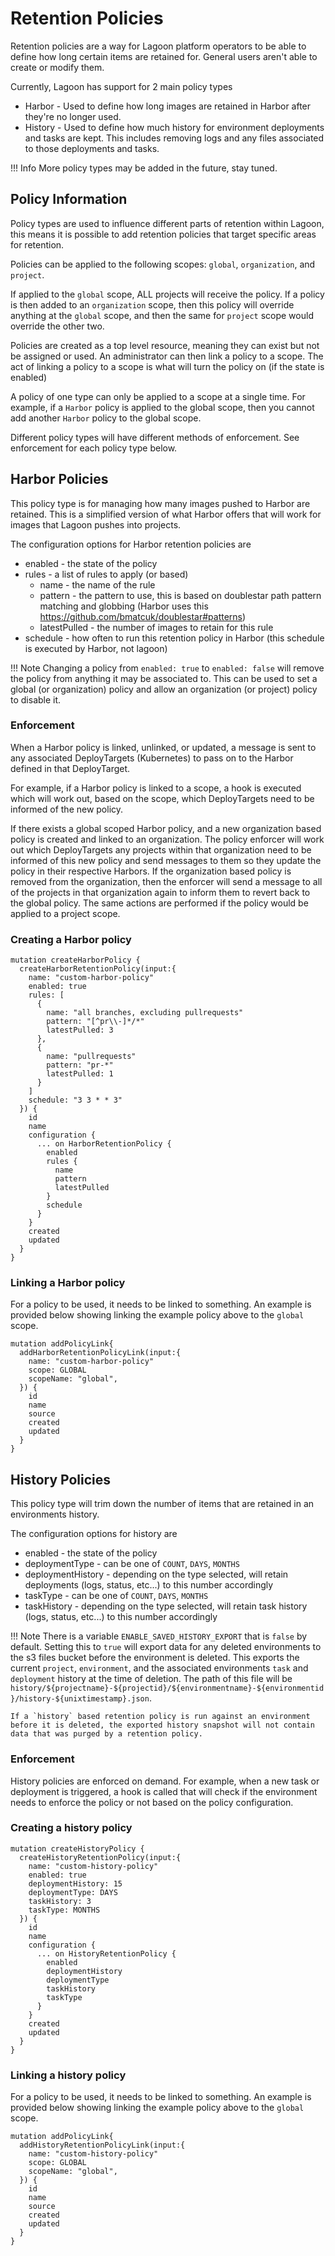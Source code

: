 # Retention Policies

Retention policies are a way for Lagoon platform operators to be able to define how long certain items are retained for. General users aren't able to create or modify them.

Currently, Lagoon has support for 2 main policy types

* Harbor - Used to define how long images are retained in Harbor after they're no longer used.
* History - Used to define how much history for environment deployments and tasks are kept. This includes removing logs and any files associated to those deployments and tasks.

!!! Info
    More policy types may be added in the future, stay tuned.

## Policy Information

Policy types are used to influence different parts of retention within Lagoon, this means it is possible to add retention policies that target specific areas for retention.

Policies can be applied to the following scopes: `global`, `organization`, and `project`.

If applied to the `global` scope, ALL projects will receive the policy. If a policy is then added to an `organization` scope, then this policy will override anything at the `global` scope, and then the same for `project` scope would override the other two.

Policies are created as a top level resource, meaning they can exist but not be assigned or used. An administrator can then link a policy to a scope. The act of linking a policy to a scope is what will turn the policy on (if the state is enabled)

A policy of one type can only be applied to a scope at a single time. For example, if a `Harbor` policy is applied to the global scope, then you cannot add another `Harbor` policy to the global scope.

Different policy types will have different methods of enforcement. See enforcement for each policy type below.

## Harbor Policies

This policy type is for managing how many images pushed to Harbor are retained. This is a simplified version of what Harbor offers that will work for images that Lagoon pushes into projects.

The configuration options for Harbor retention policies are
* enabled - the state of the policy
* rules - a list of rules to apply (or based)
  * name - the name of the rule
  * pattern - the pattern to use, this is based on doublestar path pattern matching and globbing (Harbor uses this https://github.com/bmatcuk/doublestar#patterns)
  * latestPulled - the number of images to retain for this rule
* schedule - how often to run this retention policy in Harbor (this schedule is executed by Harbor, not lagoon)

!!! Note
    Changing a policy from `enabled: true` to `enabled: false` will remove the policy from anything it may be associated to. This can be used to set a global (or organization) policy and allow an organization (or project) policy to disable it.

### Enforcement

When a Harbor policy is linked, unlinked, or updated, a message is sent to any associated DeployTargets (Kubernetes) to pass on to the Harbor defined in that DeployTarget.

For example, if a Harbor policy is linked to a scope, a hook is executed which will work out, based on the scope, which DeployTargets need to be informed of the new policy.

If there exists a global scoped Harbor policy, and a new organization based policy is created and linked to an organization. The policy enforcer will work out which DeployTargets any projects within that organization need to be informed of this new policy and send messages to them so they update the policy in their respective Harbors.
If the organization based policy is removed from the organization, then the enforcer will send a message to all of the projects in that organization again to inform them to revert back to the global policy. The same actions are performed if the policy would be applied to a project scope.

### Creating a Harbor policy

```
mutation createHarborPolicy {
  createHarborRetentionPolicy(input:{
    name: "custom-harbor-policy"
    enabled: true
    rules: [
      {
        name: "all branches, excluding pullrequests"
        pattern: "[^pr\\-]*/*"
        latestPulled: 3
      },
      {
        name: "pullrequests"
        pattern: "pr-*"
        latestPulled: 1
      }
    ]
    schedule: "3 3 * * 3"
  }) {
    id
    name
    configuration {
      ... on HarborRetentionPolicy {
        enabled
        rules {
          name
          pattern
          latestPulled
        }
        schedule
      }
    }
    created
    updated
  }
}
```

### Linking a Harbor policy

For a policy to be used, it needs to be linked to something. An example is provided below showing linking the example policy above to the `global` scope.
```
mutation addPolicyLink{
  addHarborRetentionPolicyLink(input:{
    name: "custom-harbor-policy"
    scope: GLOBAL
    scopeName: "global",
  }) {
    id
    name
    source
    created
    updated
  }
}
```

## History Policies

This policy type will trim down the number of items that are retained in an environments history.

The configuration options for history are
* enabled - the state of the policy
* deploymentType - can be one of `COUNT`, `DAYS`, `MONTHS`
* deploymentHistory - depending on the type selected, will retain deployments (logs, status, etc...) to this number accordingly
* taskType - can be one of `COUNT`, `DAYS`, `MONTHS`
* taskHistory - depending on the type selected, will retain task history (logs, status, etc...) to this number accordingly

!!! Note
    There is a variable `ENABLE_SAVED_HISTORY_EXPORT` that is `false` by default. Setting this to `true` will export data for any deleted environments to the s3 files bucket before the environment is deleted. This exports the current `project`, `environment`, and the associated environments `task` and `deployment` history at the time of deletion. The path of this file will be `history/${projectname}-${projectid}/${environmentname}-${environmentid}/history-${unixtimestamp}.json`.

    If a `history` based retention policy is run against an environment before it is deleted, the exported history snapshot will not contain data that was purged by a retention policy.

### Enforcement

History policies are enforced on demand. For example, when a new task or deployment is triggered, a hook is called that will check if the environment needs to enforce the policy or not based on the policy configuration.

### Creating a history policy

```
mutation createHistoryPolicy {
  createHistoryRetentionPolicy(input:{
    name: "custom-history-policy"
    enabled: true
    deploymentHistory: 15
    deploymentType: DAYS
    taskHistory: 3
    taskType: MONTHS
  }) {
    id
    name
    configuration {
      ... on HistoryRetentionPolicy {
        enabled
        deploymentHistory
        deploymentType
        taskHistory
        taskType
      }
    }
    created
    updated
  }
}
```

### Linking a history policy

For a policy to be used, it needs to be linked to something. An example is provided below showing linking the example policy above to the `global` scope.

```
mutation addPolicyLink{
  addHistoryRetentionPolicyLink(input:{
    name: "custom-history-policy"
    scope: GLOBAL
    scopeName: "global",
  }) {
    id
    name
    source
    created
    updated
  }
}
```